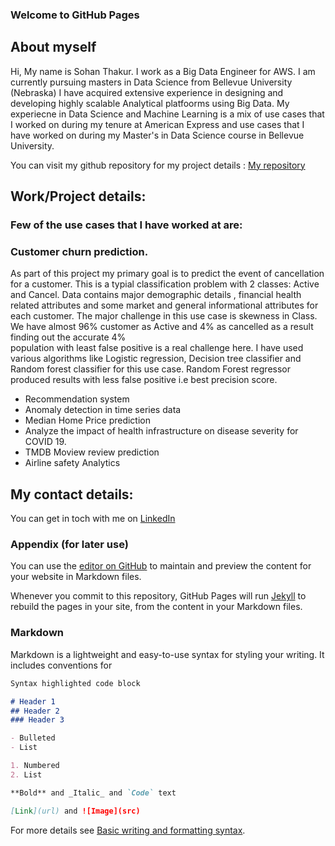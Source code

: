 ### Welcome to GitHub Pages

## About myself

Hi, My name is Sohan Thakur. I work as a Big Data Engineer for AWS.
I am currently pursuing masters in Data Science from Bellevue University (Nebraska)
I have acquired extensive experience in designing and developing highly scalable Analytical platfoorms using Big Data.
My experiecne in Data Science and Machine Learning is a mix of use cases that I worked on during my tenure at American Express and use cases that I have worked on during my Master's in Data Science course in Bellevue University.

You can visit my github repository for my project details : [My repository](https://github.com/sthakur2019)

## Work/Project details:

### Few of the use cases that I have worked at are:

### Customer churn prediction.
  As part of this project my primary goal is to predict the event of cancellation for a customer. This is a typial classification problem with 2 classes: Active and   Cancel. Data contains major demographic details , financial health related attributes and some market and general informational attributes for each customer. The   major challenge in this use case is skewness in Class. We have almost 96% customer as Active and 4% as cancelled as a result finding out the accurate 4%     
  population with least false positive is a real challenge here. I have used various algorithms like Logistic regression, Decision tree classifier and Random forest   classifier for this use case. Random Forest regressor produced results with less false positive i.e best precision score.
  
- Recommendation system
- Anomaly detection in time series data
- Median Home Price prediction
- Analyze the impact of health infrastructure on disease severity for COVID 19.
- TMDB Moview review prediction
- Airline safety Analytics

## My contact details:

You can get in toch with me on [LinkedIn](http://www.linkedin.com/in/sohan-thakur-936b00106)











### Appendix (for later use)



You can use the [editor on GitHub](https://github.com/sthakur2019/sthakur2019.github.io/edit/main/README.md) to maintain and preview the content for your website in Markdown files.

Whenever you commit to this repository, GitHub Pages will run [Jekyll](https://jekyllrb.com/) to rebuild the pages in your site, from the content in your Markdown files.

### Markdown

Markdown is a lightweight and easy-to-use syntax for styling your writing. It includes conventions for

```markdown
Syntax highlighted code block

# Header 1
## Header 2
### Header 3

- Bulleted
- List

1. Numbered
2. List

**Bold** and _Italic_ and `Code` text

[Link](url) and ![Image](src)
```

For more details see [Basic writing and formatting syntax](https://docs.github.com/en/github/writing-on-github/getting-started-with-writing-and-formatting-on-github/basic-writing-and-formatting-syntax).
